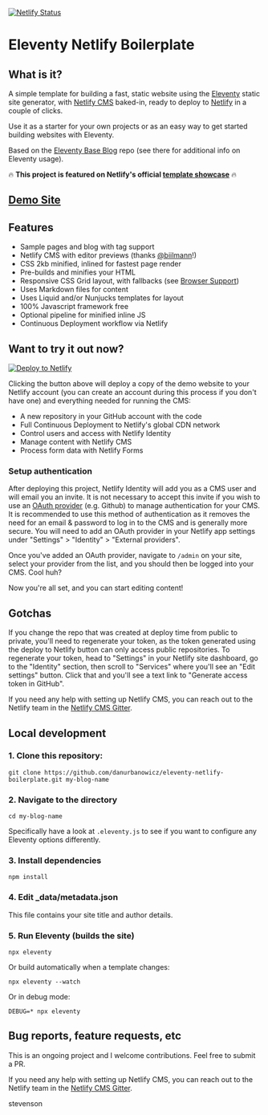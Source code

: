 [![Netlify Status](https://api.netlify.com/api/v1/badges/bbf28a84-4bdb-407b-a2fa-32628d27fa3d/deploy-status)](https://app.netlify.com/sites/eleventy-netlify-boilerplate/deploys)

# Eleventy Netlify Boilerplate

## What is it?

A simple template for building a fast, static website using the [Eleventy](https://www.11ty.io/) static site generator, with [Netlify CMS](https://www.netlifycms.org/) baked-in, ready to deploy to [Netlify](https://www.netlify.com) in a couple of clicks.

Use it as a starter for your own projects or as an easy way to get started building websites with Eleventy.

Based on the [Eleventy Base Blog](https://github.com/11ty/eleventy-base-blog) repo (see there for additional info on Eleventy usage).

🔥 **This project is featured on Netlify's official [template showcase](https://templates.netlify.com/template/eleventy-netlify-boilerplate/)** 🔥

## [Demo Site](https://eleventy-netlify-boilerplate.netlify.com//)

## Features

* Sample pages and blog with tag support
* Netlify CMS with editor previews (thanks [@biilmann](https://github.com/biilmann)!)
* CSS 2kb minified, inlined for fastest page render
* Pre-builds and minifies your HTML
* Responsive CSS Grid layout, with fallbacks (see [Browser Support](#browser-support))
* Uses Markdown files for content
* Uses Liquid and/or Nunjucks templates for layout
* 100% Javascript framework free
* Optional pipeline for minified inline JS
* Continuous Deployment workflow via Netlify

## Want to try it out now?

[![Deploy to Netlify](https://www.netlify.com/img/deploy/button.svg)](https://app.netlify.com/start/deploy?repository=https://github.com/danurbanowicz/eleventy-netlify-boilerplate&stack=cms)

Clicking the button above will deploy a copy of the demo website to your Netlify
account (you can create an account during this process if you don't have one)
and everything needed for running the CMS:

* A new repository in your GitHub account with the code
* Full Continuous Deployment to Netlify's global CDN network
* Control users and access with Netlify Identity
* Manage content with Netlify CMS
* Process form data with Netlify Forms

### Setup authentication

After deploying this project, Netlify Identity will add you as a CMS user and
will email you an invite. It is not necessary to accept this invite if you wish
to use an
[OAuth provider](https://www.netlify.com/docs/identity/#external-provider-login)
(e.g. Github) to manage authentication for your CMS.
It is recommended to use this method of authentication as it removes the need
for an email & password to log in to the CMS and is generally more secure. You
will need to add an OAuth provider in your Netlify app settings under
"Settings" > "Identity" > "External providers".

Once you've added an OAuth provider, navigate to `/admin` on your site, select your provider from the
list, and you should then be logged into your CMS. Cool huh?

Now you're all set, and you can start editing content!

## Gotchas

If you change the repo that was created at deploy time from public to private, you'll need to regenerate your token,
as the token generated using the deploy to Netlify button can only access public repositories. To
regenerate your token, head to "Settings" in your Netlify site dashboard, go to the "Identity"
section, then scroll to "Services" where you'll see an "Edit settings" button. Click that and you'll
see a text link to "Generate access token in GitHub".

If you need any help with setting up Netlify CMS, you can reach out to the Netlify team in the [Netlify CMS Gitter](https://gitter.im/netlify/netlifycms).

## Local development

### 1. Clone this repository:

```
git clone https://github.com/danurbanowicz/eleventy-netlify-boilerplate.git my-blog-name
```


### 2. Navigate to the directory

```
cd my-blog-name
```

Specifically have a look at `.eleventy.js` to see if you want to configure any Eleventy options differently.

### 3. Install dependencies

```
npm install
```

### 4. Edit _data/metadata.json

This file contains your site title and author details.

### 5. Run Eleventy (builds the site)

```
npx eleventy
```

Or build automatically when a template changes:
```
npx eleventy --watch
```

Or in debug mode:
```
DEBUG=* npx eleventy
```

## Bug reports, feature requests, etc

This is an ongoing project and I welcome contributions. Feel free to submit a PR.

If you need any help with setting up Netlify CMS, you can reach out to the Netlify team in the [Netlify CMS Gitter](https://gitter.im/netlify/netlifycms).

stevenson
